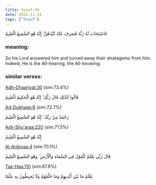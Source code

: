 ```yaml
---
title: Yusuf:34
date: 2015-11-13
tags: ["Yusuf"]
---
```

فَاسْتَجَابَ لَهُ رَبُّهُ فَصَرَفَ عَنْهُ كَيْدَهُنَّ ۚ إِنَّهُ هُوَ السَّمِيعُ الْعَلِيمُ
### meaning: 
So his Lord answered him and turned away their stratagems from him. Indeed, He is the All-hearing, the All-knowing.
### similar verses: 

[Adh-Dhaariyat:30](/51/30) (sim:73.4%)

قَالُوا كَذَٰلِكِ قَالَ رَبُّكِ ۖ إِنَّهُ هُوَ الْحَكِيمُ الْعَلِيمُ

[Ad-Dukhaan:6](/44/6) (sim:72.7%)

رَحْمَةً مِنْ رَبِّكَ ۚ إِنَّهُ هُوَ السَّمِيعُ الْعَلِيمُ

[Ash-Shu'araa:220](/26/220) (sim:71.5%)

إِنَّهُ هُوَ السَّمِيعُ الْعَلِيمُ

[Al-Anbiyaa:4](/21/4) (sim:70.1%)

قَالَ رَبِّي يَعْلَمُ الْقَوْلَ فِي السَّمَاءِ وَالْأَرْضِ ۖ وَهُوَ السَّمِيعُ الْعَلِيمُ

[Taa-Haa:110](/20/110) (sim:67.8%)

يَعْلَمُ مَا بَيْنَ أَيْدِيهِمْ وَمَا خَلْفَهُمْ وَلَا يُحِيطُونَ بِهِ عِلْمًا
